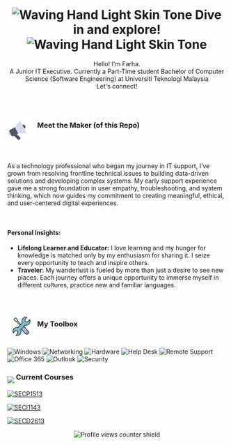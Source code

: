 
<h1 align='center'>
    <img src="https://raw.githubusercontent.com/Tarikul-Islam-Anik/Animated-Fluent-Emojis/master/Emojis/Hand%20gestures/Waving%20Hand%20Light%20Skin%20Tone.png" alt="Waving Hand Light Skin Tone" width="25" height="25" />
    Dive in and explore!
    <img src="https://raw.githubusercontent.com/Tarikul-Islam-Anik/Animated-Fluent-Emojis/master/Emojis/Hand%20gestures/Waving%20Hand%20Light%20Skin%20Tone.png" alt="Waving Hand Light Skin Tone" width="25" height="25" />
 </h1>

<p align='center'>
  Hello! I'm Farha.
  <br>
  A Junior IT Executive. Currently a Part-Time student Bachelor of Computer Science (Software Engineering) at Universiti Teknologi Malaysia
  <br>
  Let's connect!
</p>

<br/>

<h3>
  <img src="https://raw.githubusercontent.com/MarieLynneBlock/MarieLynneBlock/master/gifs/about-me.gif" width="65" align="middle"> Meet the Maker (of this Repo)
</h3>

<br>

As a technology professional who began my journey in IT support, I’ve grown from resolving frontline technical issues to building data-driven solutions and developing complex systems. My early support experience gave me a strong foundation in user empathy, troubleshooting, and system thinking, which now guides my commitment to creating meaningful, ethical, and user-centered digital experiences.

<br>

#### Personal Insights:

- **Lifelong Learner and Educator:** I love learning and my hunger for knowledge is matched only by my enthusiasm for sharing it. I seize every opportunity to teach and inspire others.
- **Traveler**: My wanderlust is fueled by more than just a desire to see new places. Each journey offers a unique opportunity to immerse myself in different cultures, practice new and familiar languages.

<br>

<h3>
  <img src="https://raw.githubusercontent.com/MarieLynneBlock/MarieLynneBlock/master/gifs/toolkit.gif" width="65" align="middle"> My Toolbox
</h3>

![Windows](https://img.shields.io/badge/Windows-Server%20&%20Desktop-blue?style=for-the-badge&logo=windows)
![Networking](https://img.shields.io/badge/Networking-Basics%20%2F%20Troubleshooting-orange?style=for-the-badge&logo=cisco)
![Hardware](https://img.shields.io/badge/Hardware%20Support-PC%20%2F%20Laptop-lightgrey?style=for-the-badge&logo=dell)
![Help Desk](https://img.shields.io/badge/Help%20Desk-Ticketing%20Systems-yellow?style=for-the-badge&logo=zammad)
![Remote Support](https://img.shields.io/badge/Remote%20Support-TeamViewer%20%2F%20AnyDesk-critical?style=for-the-badge&logo=teamviewer)
![Office 365](https://img.shields.io/badge/Office%20365-Admin%20&%20Support-darkorange?style=for-the-badge&logo=microsoftoffice)
![Outlook](https://img.shields.io/badge/Outlook-Configuration%20%2F%20Troubleshooting-blue?style=for-the-badge&logo=microsoftoutlook)
![Security](https://img.shields.io/badge/Security-ESET%20%2F%20Antivirus-green?style=for-the-badge&logo=eset)


<h3>
  <img src="https://raw.githubusercontent.com/MarieLynneBlock/MarieLynneBlock/master/gifs/postits.gif" width="65" align="middle"> Current Courses
</h3>

[![SECP1513](https://img.shields.io/badge/SECP1513--TECHNOLOGY%20AND%20INFORMATION%20SYSTEM-purple?style=for-the-badge&logo=github)](https://github.com/frhwld/SECP1513-Technology-and-Information-System)

[![SECI1143](https://img.shields.io/badge/SECI1143--PROBABILITY%20%26%20STATISTICAL%20DATA%20ANALYSIS-blue?style=for-the-badge&logo=github)](https://github.com/frhwld/SECI-1143-Probability-Statistical-Data-Analysis)

[![SECD2613](https://img.shields.io/badge/SECD2613--SYSTEM%20ANALYSIS%20AND%20DESIGN-green?style=for-the-badge&logo=github)](https://github.com/frhwld/SECD2613-System-Analysis-Design)



<div align='center'>

![Profile views counter shield](https://komarev.com/ghpvc/?username=frhwld&style=plastic&color=brightgreen&label=Profile+Viewed:)

